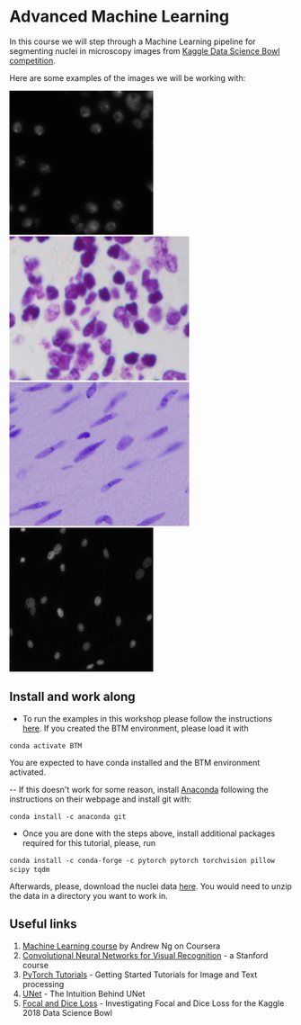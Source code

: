 # Advanced Machine Learning

In this course we will step through a Machine Learning pipeline for segmenting nuclei in microscopy images from [Kaggle Data Science Bowl competition](https://www.kaggle.com/c/data-science-bowl-2018). 

Here are some examples of the images we will be working with:

![alt text](https://github.com/redgar598/EMBL_BTM_2019/blob/master/advanced_machine_learning/imgs/pic1.png "Image 1")
![alt text](https://github.com/redgar598/EMBL_BTM_2019/blob/master/advanced_machine_learning/imgs/pic2.png "Image 2")
![alt text](https://github.com/redgar598/EMBL_BTM_2019/blob/master/advanced_machine_learning/imgs/pic3.png "Image 3")
![alt text](https://github.com/redgar598/EMBL_BTM_2019/blob/master/advanced_machine_learning/imgs/pic4.png "Image 4")

## Install and work along
- To run the examples in this workshop please follow the instructions [here](https://github.com/redgar598/EMBL_BTM_2019/tree/master/Install). If you created the BTM environment, please load it with

```
conda activate BTM
```
You are expected to have conda installed and the BTM environment activated. 

-- If this doesn't work for some reason, install [Anaconda](https://www.anaconda.com/distribution/) following the instructions on their webpage and install git with:

```
conda install -c anaconda git
```

- Once you are done with the steps above, install additional packages required for this tutorial, please, run
```
conda install -c conda-forge -c pytorch pytorch torchvision pillow scipy tqdm
```

Afterwards, please, download the nuclei data [here](https://drive.google.com/file/d/1tyI7ig2obOxAdEnKBrUXFD7uZQX9tRKD/view?usp=sharing). You would need to unzip the data in a directory you want to work in.
## Useful links
1. [Machine Learning course](https://www.coursera.org/learn/machine-learning) by Andrew Ng on Coursera
2. [Convolutional Neural Networks for Visual Recognition](http://cs231n.stanford.edu/syllabus.html) - a Stanford course
3. [PyTorch Tutorials](https://pytorch.org/tutorials/) - Getting Started Tutorials for Image and Text processing
4. [UNet](https://towardsdatascience.com/u-net-b229b32b4a71) - The Intuition Behind UNet
5. [Focal and Dice Loss](https://becominghuman.ai/investigating-focal-and-dice-loss-for-the-kaggle-2018-data-science-bowl-65fb9af4f36c) - Investigating Focal and Dice Loss for the Kaggle 2018 Data Science Bowl   
